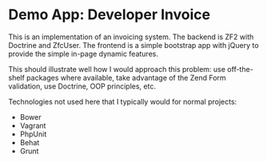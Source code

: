 Demo App: Developer Invoice
=======================

This is an implementation of an invoicing system. The backend is ZF2 with Doctrine and ZfcUser. The frontend is a simple
bootstrap app with jQuery to provide the simple in-page dynamic features.

This should illustrate well how I would approach this problem: use off-the-shelf packages where available, take
advantage of the Zend Form validation, use Doctrine, OOP principles, etc.

Technologies not used here that I typically would for normal projects:
- Bower
- Vagrant
- PhpUnit
- Behat
- Grunt